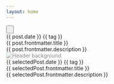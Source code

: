 ```yaml
---
layout: home
---
```


<script lang="ts" setup>
import { ref, onMounted } from 'vue'
import { VPBadge } from 'vitepress/theme'
import { X } from 'lucide-vue-next'

const carbonNews = ref<any | null>(null)
const docsNews = ref<any | null>(null)
const selectedPost = ref<any | null>(null)

function selectPost(news: any) {
    selectedPost.value = news
}

function hidePost() {
    selectedPost.value = null
}

onMounted(async () => {
    carbonNews.value = await Promise.all(
    Object.entries(import.meta.glob('/news/carbon/*.md')).map(async ([path, loader]) => {
        const mod: any = await loader()
        return {
            path,
            content: mod.default,
            frontmatter: mod.__pageData.frontmatter,
        }
    }))
    docsNews.value = await Promise.all(
    Object.entries(import.meta.glob('/news/docs/*.md')).map(async ([path, loader]) => {
        const mod: any = await loader()
        console.log(mod.default)
        return {
            path,
            content: mod.default,
            frontmatter: mod.__pageData.frontmatter,
            date: new Date(mod.__pageData.frontmatter.date).toDateString()
        }
    }))
    selectPost(docsNews.value[0])
})
</script>

<div class="news-grid gap-5">
    <div v-for="post in docsNews">
        <div class="transition-transform duration-200 transform hover:scale-105">
            <button class="relative inline-block" @click="selectPost(post)">
              <img class="opacity-25 blur-md" :src="post.frontmatter.header"/>
              <img class="absolute top-0 left-0 w-full h-full object-contain" :src="post.frontmatter.logo"/>
            </button>
        </div>  
        <div class="mt-5">
            <div class="block mb-3">
                <VPBadge type="info">{{ post.date }}</VPBadge>
                <VPBadge class="uppercase" v-for="tag in post.frontmatter.tags" type="tip">{{ tag }}</VPBadge>
            </div>
            <span class="text-2xl uppercase font-black text-slate-200 font-sans">{{ post.frontmatter.title }}</span><br>
            <span class="text-sm font-normal text-slate-400">{{ post.frontmatter.description }}</span>   
        </div>
    </div>
</div>

<div v-if="selectedPost" class="fixed inset-0 z-50 bg-neutral-950/100 overflow-hidden" @click="hidePost()">
  <div class="fixed top-0 left-0 w-full h-full z-0 pointer-events-none">
    <div class="relative w-full h-[800px] overflow-hidden opacity-60">
      <img
        :src="selectedPost.frontmatter.header"
        alt="Header background"
        class="news-hero absolute top-0 left-0 w-full h-full object-cover" />
      <div class="absolute bottom-0 left-0 w-full h-96 bg-gradient-to-b from-transparent to-neutral-950/100"></div>
    </div>
  </div>
  <div class="relative z-10 overflow-y-auto h-full">
    <div class="max-w-screen-lg mx-auto space-y-6 my-72">
      <div class="text-5xl text-center font-black uppercase" @click.stop>
        <img class="transition-transform duration-200 transform hover:scale-105 justify-self-center w-[60%]" :src="selectedPost.frontmatter.logo"/>
        <div class="block my-3">
            <VPBadge type="info">{{ selectedPost.date }}</VPBadge>
            <VPBadge v-for="tag in selectedPost.frontmatter.tags" type="tip">{{ tag }}</VPBadge>
        </div>
        {{ selectedPost.frontmatter.title }}
      </div>
      <div class="text-2xl mb-48 text-center font-normal text-slate-400" @click.stop>
        {{ selectedPost.frontmatter.description }}
      </div>
      <div class="news-content text-slate-300 opacity-80" @click.stop>
        <component :is="selectedPost.content" />
      </div>
    </div>
  </div>
</div>

<style>
.news-grid {
  display: grid;
  grid-template-columns: repeat(auto-fill, minmax(300px, 1fr));
  grid-gap: 50px 15px;
}
.news-hero {
    opacity: 0.5;
}

.news-text-section {
  margin-top: 150px;
  margin-bottom: 15px;
  font-weight: 900 !important;
  text-transform: uppercase;
  color: white;
}

.news-text-section-author {
  color: rgba(255, 255, 255, 0.5);
  margin-bottom: 15px;
}

.news-section {
  padding: 25px !important;
  background-color: #131313d0;
}
</style>